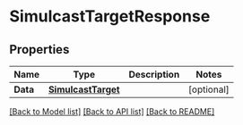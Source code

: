 # SimulcastTargetResponse

## Properties
Name | Type | Description | Notes
------------ | ------------- | ------------- | -------------
**Data** | [**SimulcastTarget**](.md) |  | [optional] 

[[Back to Model list]](../README.md#documentation-for-models) [[Back to API list]](../README.md#documentation-for-api-endpoints) [[Back to README]](../README.md)


